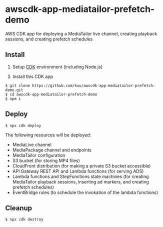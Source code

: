 # awscdk-app-mediatailor-prefetch-demo

AWS CDK app for deploying a MediaTailor live channel, creating playback sessions, and creating prefetch schedules

## Install
1. Setup [CDK](https://docs.aws.amazon.com/cdk/v2/guide/getting_started.html) environment (including Node.js)

2. Install this CDK app
```
$ git clone https://github.com/kuu/awscdk-app-mediatailor-prefetch-demo.git
$ cd awscdk-app-mediatailor-prefetch-demo
$ npm i
```

## Deploy
```
$ npx cdk deploy
```
The following resources will be deployed:
* MediaLive channel
* MediaPackage channel and endpoints
* MediaTailor configuration
* S3 bucket (for storing MP4 files)
* CloudFront distribution (for making a private S3 bucket accessible)
* API Gateway REST API and Lambda functions (for serving ADS)
* Lambda functions and StepFunctions state machines (for creating MediaTailor playback sessions, inserting ad markers, and creating prefetch schedules)
* EventBridge rules (to schedule the invokation of the lambda functions)

## Cleanup
```
$ npx cdk destroy
```
